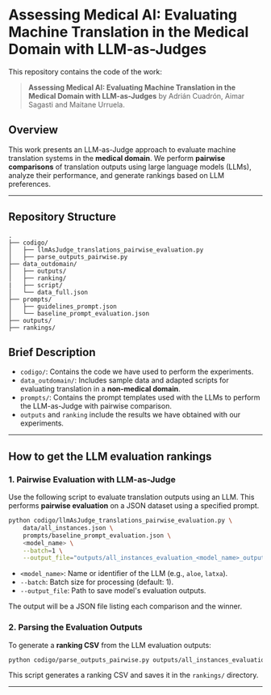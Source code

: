 # Assessing Medical AI: Evaluating Machine Translation in the Medical Domain with LLM-as-Judges

This repository contains the code of the work:

> **Assessing Medical AI: Evaluating Machine Translation in the Medical Domain with LLM-as-Judges** by Adrián Cuadrón, Aimar Sagasti and Maitane Urruela.

## Overview

This work presents an LLM-as-Judge approach to evaluate machine translation systems in the **medical domain**. We perform **pairwise comparisons** of translation outputs using large language models (LLMs), analyze their performance, and generate rankings based on LLM preferences.

---

## Repository Structure

```
.
├── codigo/
│   ├── llmAsJudge_translations_pairwise_evaluation.py
│   ├── parse_outputs_pairwise.py
├── data_outdomain/
│   ├── outputs/
│   ├── ranking/
|   ├── script/
│   └── data_full.json
├── prompts/
│   ├── guidelines_prompt.json
│   └── baseline_prompt_evaluation.json
├── outputs/
├── rankings/
```
## Brief Description
- `codigo/`: Contains the code we have used to perform the experiments.
- `data_outdomain/`: Includes sample data and adapted scripts for evaluating translation in a **non-medical domain**.
- `prompts/`: Contains the prompt templates used with the LLMs to perform the LLM-as-Judge with pairwise comparison.
- `outputs` and `ranking` include the results we have obtained with our experiments.
---

## How to get the LLM evaluation rankings

### 1. Pairwise Evaluation with LLM-as-Judge

Use the following script to evaluate translation outputs using an LLM. This performs **pairwise evaluation** on a JSON dataset using a specified prompt.

```bash
python codigo/llmAsJudge_translations_pairwise_evaluation.py \
    data/all_instances.json \
    prompts/baseline_prompt_evaluation.json \
    <model_name> \
    --batch=1 \
    --output_file="outputs/all_instances_evaluation_<model_name>_output.json"
```

- `<model_name>`: Name or identifier of the LLM (e.g., `aloe`, `latxa`).
- `--batch`: Batch size for processing (default: 1).
- `--output_file`: Path to save model's evaluation outputs.

The output will be a JSON file listing each comparison and the winner.

### 2. Parsing the Evaluation Outputs

To generate a **ranking CSV** from the LLM evaluation outputs:

```bash
python codigo/parse_outputs_pairwise.py outputs/all_instances_evaluation_<model_name>_output.json
```

This script generates a ranking CSV and saves it in the `rankings/` directory.

---



